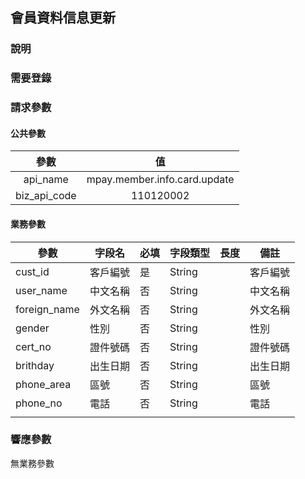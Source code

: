 ## 會員資料信息更新

### 說明

### 需要登錄

### 請求參數

#### 公共參數

|     參數     |              值              |
| :----------: | :--------------------------: |
|   api_name   | mpay.member.info.card.update |
| biz_api_code |          110120002           |

#### 業務參數

| 參數         | 字段名   | 必填 | 字段類型 | 長度 | 備註     |
| ------------ | -------- | ---- | -------- | ---- | -------- |
| cust_id      | 客戶編號 | 是   | String   |      | 客戶編號 |
| user_name    | 中文名稱 | 否   | String   |      | 中文名稱 |
| foreign_name | 外文名稱 | 否   | String   |      | 外文名稱 |
| gender       | 性別     | 否   | String   |      | 性別     |
| cert_no      | 證件號碼 | 否   | String   |      | 證件號碼 |
| brithday     | 出生日期 | 否   | String   |      | 出生日期 |
| phone_area   | 區號     | 否   | String   |      | 區號     |
| phone_no     | 電話     | 否   | String   |      | 電話     |
|              |          |      |          |      |          |

### 響應參數

無業務參數

